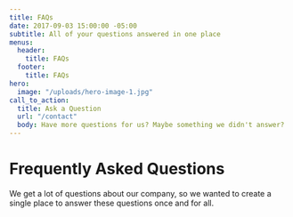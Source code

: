 ```yaml
---
title: FAQs
date: 2017-09-03 15:00:00 -05:00
subtitle: All of your questions answered in one place
menus:
  header:
    title: FAQs
  footer:
    title: FAQs
hero:
  image: "/uploads/hero-image-1.jpg"
call_to_action:
  title: Ask a Question
  url: "/contact"
  body: Have more questions for us? Maybe something we didn't answer?
---
```


# Frequently Asked Questions

We get a lot of questions about our company, so we wanted to create a single place to answer these questions once and for all.

